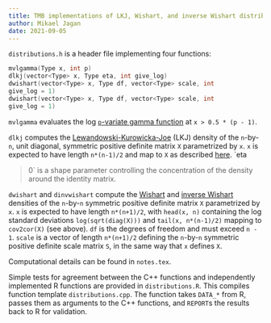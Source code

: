 ```yaml
---
title: TMB implementations of LKJ, Wishart, and inverse Wishart distributions
author: Mikael Jagan
date: 2021-09-05
---
```


`distributions.h` is a header file implementing four functions:

```cpp
mvlgamma(Type x, int p)
dlkj(vector<Type> x, Type eta, int give_log)
dwishart(vector<Type> x, Type df, vector<Type> scale, int
give_log = 1)
dwishart(vector<Type> x, Type df, vector<Type> scale, int
give_log = 1)
```

`mvlgamma` evaluates the log [`p`-variate gamma function](https://en.wikipedia.org/wiki/Multivariate_gamma_function) at `x > 0.5 * (p - 1)`.

`dlkj` computes the
[Lewandowski-Kurowicka-Joe](https://mc-stan.org/docs/2_27/functions-reference/lkj-correlation.html)
(LKJ) density of the `n`-by-`n`, unit diagonal, symmetric positive
definite matrix `X` parametrized by `x`. `x` is expected to have
length `n*(n-1)/2` and map to `X` as described
[here](https://kaskr.github.io/adcomp/classUNSTRUCTURED__CORR__t.html). `eta
> 0` is a shape parameter controlling the concentration of the density
around the identity matrix.

`dwishart` and `dinvwishart` compute the [Wishart](https://mc-stan.org/docs/2_27/functions-reference/wishart-distribution.html) and [inverse Wishart](https://mc-stan.org/docs/2_27/functions-reference/inverse-wishart-distribution.html) densities of the `n`-by-`n` symmetric positive definite matrix `X` parametrized by `x`. `x` is expected to have length `n*(n+1)/2`, with `head(x, n)` containing the log standard deviations `log(sqrt(diag(X)))` and `tail(x, n*(n-1)/2)` mapping to `cov2cor(X)` (see above). `df` is the degrees of freedom and must exceed `n - 1`. `scale` is a vector of length `n*(n+1)/2` defining the `n`-by-`n` symmetric positive definite scale matrix `S`, in the same way that `x` defines `X`.

Computational details can be found in `notes.tex`.

Simple tests for agreement between the C++ functions and independently 
implemented R functions are provided in `distributions.R`. This compiles 
function template `distributions.cpp`. The function takes `DATA_*` from R, 
passes them as arguments to the C++ functions, and `REPORT`s the results 
back to R for validation.
